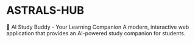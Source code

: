 # ASTRALS-HUB
🤖 AI Study Buddy - Your Learning Companion  A modern, interactive web application that provides an AI-powered study companion for students.

